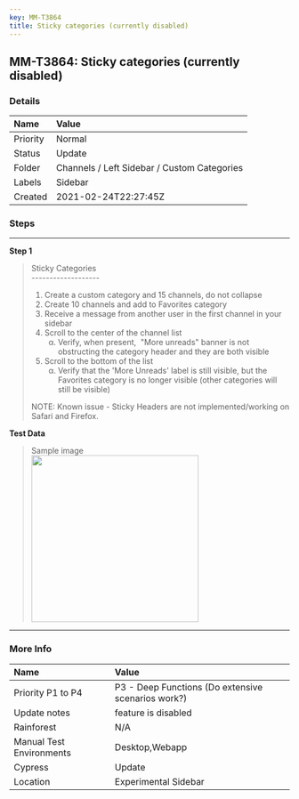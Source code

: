 ```yaml
---
key: MM-T3864
title: Sticky categories (currently disabled)
---
```


## MM-T3864: Sticky categories (currently disabled)

### Details

| Name     | Value                                       |
| :------- | :------------------------------------------ |
| Priority | Normal                                      |
| Status   | Update                                      |
| Folder   | Channels / Left Sidebar / Custom Categories |
| Labels   | Sidebar                                     |
| Created  | 2021-02-24T22:27:45Z                        |

### Steps

<hr/>

**Step 1**

> <article>Sticky Categories<br>-------------------<ol><li>Create a custom category and 15 channels, do not collapse</li><li>Create 10 channels and add to Favorites category</li><li>Receive a message from another user in the first channel in your sidebar</li><li>Scroll to the center of the channel list<ol style="list-style-type: lower-greek;"><li>Verify, when present, &nbsp;"More unreads" banner is not obstructing the category header and they are both visible</li></ol></li><li>Scroll to the bottom of the list&nbsp;<ol style="list-style-type: lower-greek;"><li>Verify that the 'More Unreads' label is still visible, but the Favorites category is no longer visible (other categories will still be visible)</li></ol></li></ol>NOTE: Known issue - Sticky Headers are not implemented/working on Safari and Firefox.</article>

**Test Data**

> <article>Sample image<br><img src="https://smartbear-tm4j-prod-us-west-2-attachment-rich-text.s3.us-west-2.amazonaws.com/embedded-f3277290f945470c4add5d21ef3dc7ca7b74388fc7152bfb6b99ae58c66a95a8-1614204542919-Screen+Shot+2021-02-24+at+5.06.12+PM.png" style="width: 300px;" class="fr-fil fr-dib"></article>

<hr/>

### More Info

| Name                     | Value                                              |
| :----------------------- | :------------------------------------------------- |
| Priority P1 to P4        | P3 - Deep Functions (Do extensive scenarios work?) |
| Update notes             | feature is disabled                                |
| Rainforest               | N/A                                                |
| Manual Test Environments | Desktop,Webapp                                     |
| Cypress                  | Update                                             |
| Location                 | Experimental Sidebar                               |
